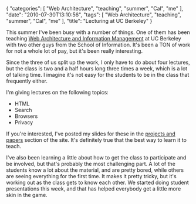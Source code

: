 {
    "categories": [
        "Web Architecture", 
        "teaching", 
        "summer", 
        "Cal", 
        "me"
    ], 
    "date": "2010-07-30T13:10:56", 
    "tags": [
        "Web Architecture", 
        "teaching", 
        "summer", 
        "Cal", 
        "me"
    ], 
    "title": "Lecturing at UC Berkeley"
}

This summer I've been busy with a number of things. One of them has been teaching <a href="http://courses.ischool.berkeley.edu/i153-waim/su10/#" target="_blank">Web Architecture and Information Management</a> at UC Berkeley with two other guys from the School of Information. It's been a TON of work for not a whole lot of pay, but it's been really interesting.

Since the three of us split up the work, I only have to do about four lectures, but the class is two and a half hours long three times a week, which is a lot of talking time. I imagine it's not easy for the students to be in the class that frequently either.

I'm giving lectures on the following topics:
<ul>
<li>HTML</li>
<li>Search</li>
<li>Browsers</li>
<li>Privacy</li>
</ul>
If you're interested, I've posted my slides for these in the <a href="http://michaeljaylissner.com/papers-and-projects">projects and papers</a> section of the site. It's definitely true that the best way to learn it to teach.

I've also been learning a little about how to get the class to participate and be involved, but that's probably the most challenging part. A lot of the students know a lot about the material, and are pretty bored, while others are seeing everything for the first time. It makes it pretty tricky, but it's working out as the class gets to know each other. We started doing student presentations this week, and that has helped everybody get a little more skin in the game.